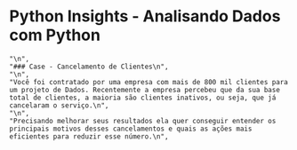 # Python Insights - Analisando Dados com Python
    "\n",
    "### Case - Cancelamento de Clientes\n",
    "\n",
    "Você foi contratado por uma empresa com mais de 800 mil clientes para um projeto de Dados. Recentemente a empresa percebeu que da sua base total de clientes, a maioria são clientes inativos, ou seja, que já cancelaram o serviço.\n",
    "\n",
    "Precisando melhorar seus resultados ela quer conseguir entender os principais motivos desses cancelamentos e quais as ações mais eficientes para reduzir esse número.\n",